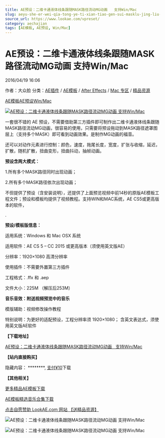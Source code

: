 ```yaml
---
title: AE预设：二维卡通液体线条跟随MASK路径流动MG动画   支持Win/Mac
slug: aeyu-she-er-wei-qia-tong-ye-ti-xian-tiao-gen-sui-masklu-jing-liu-dong-mgdong-hua-zhi-chi-win-mac
source_url: https://www.lookae.com/vpreset/
category: aechajian
tags: [AE模板, AE预设, Win/Mac]
---
```

# AE预设：二维卡通液体线条跟随MASK路径流动MG动画 支持Win/Mac

2016/04/19 16:06

作者：大众脸
分类：[AE插件](https://www.lookae.com/after-effects/aechajian/) / [AE模板](https://www.lookae.com/after-effects/other-after-effects/) / [After Effects](https://www.lookae.com/after-effects/) / [Mac 专区](https://www.lookae.com/mac-osx/) / [精品资源](https://www.lookae.com/fufei/)

[AE模板](https://www.lookae.com/tag/ae%e6%a8%a1%e6%9d%bf/)[AE预设](https://www.lookae.com/tag/ae%e9%a2%84%e8%ae%be/)[Win/Mac](https://www.lookae.com/tag/winmac/)

[![AE预设：二维卡通液体线条跟随MASK路径流动MG动画   支持Win/Mac](https://www.lookae.com/wp-content/uploads/2016/04/VPreset.jpg "AE预设：二维卡通液体线条跟随MASK路径流动MG动画   支持Win/Mac-LookAE.com")](https://www.lookae.com/wp-content/uploads/2016/04/VPreset.jpg)

一套很不错的 AE 预设，不需要借助第三方插件即可制作出二维卡通液体线条跟随MASK路径流动MG动画，很容易的使用，只需要将预设拖动到MASK路径遮罩图层上（支持多个MASK）即可看到动画效果。是制作MG动画的福音。

还可以对动作元素进行控制：颜色，速度，拖尾长度，宽度，扩张与收缩，延迟，扩散，随机扩散，扭曲变形，扭曲抖动，抽帧动画。

**预设含两大模式：**

1.所有多个MASK路径同时出现动画；

2.所有多个MASK路径依次出现动画；

不但提供了预设（含安装说明），还提供了上面预览视频中前14秒的原版AE模板工程文件；预设和模板均提供了视频教程。支持WIN和MAC系统，AE CS5或更高版本的软件，

.

**预设/模板版信息：**

适用系统：Windows 和 Mac OSX 系统

适用软件：AE CS 5 – CC 2015 或更高版本（须使用英文版AE）

分辨率：1920×1080 高清分辨率

使用插件：不需要外置第三方插件

工程格式：.ffx 和 .aep

文件大小：225M （解压后253M）

**音乐音效：附送视频预览中的音乐**

模版辅助：视频修改操作教程

特别说明：为更好的适配预设，工程分辨率须 1920×1080； 含英文表达式，须使用英文版AE软件

**【下载地址】**

[AE预设：二维卡通液体线条跟随MASK路径流动MG动画   支持Win/Mac](https://item.taobao.com/item.htm?id=530374875582)

**【站内直接购买】**

隐藏内容：
\*\*\*\*\*\*\*\*,
[支付¥10](https://www.lookae.com/wp-login.php?redirect_to=https%3A%2F%2Fwww.lookae.com%2Fvpreset%2F)下载

**【其他相关】**

[更多精品AE模板下载](https://www.lookae.com/after-effects/other-after-effects/)

[AE模板精选音乐合集下载](https://item.taobao.com/item.htm?spm=a1z10.1.w4004-2793089344.4.MUvxbV&id=37289930486)

[点击自愿赞助 LookAE.com 网站 【送精品资源】](https://www.lookae.com/sponsor/)

![AE预设：二维卡通液体线条跟随MASK路径流动MG动画   支持Win/Mac](https://img.alicdn.com/imgextra/i3/705956171/TB2z6ronpXXXXbtXpXXXXXXXXXX_!!705956171.png "AE预设：二维卡通液体线条跟随MASK路径流动MG动画   支持Win/Mac-LookAE.com")

![AE预设：二维卡通液体线条跟随MASK路径流动MG动画   支持Win/Mac](https://img.alicdn.com/imgextra/i3/705956171/TB2HT6inpXXXXcBXpXXXXXXXXXX_!!705956171.jpg "AE预设：二维卡通液体线条跟随MASK路径流动MG动画   支持Win/Mac-LookAE.com")
